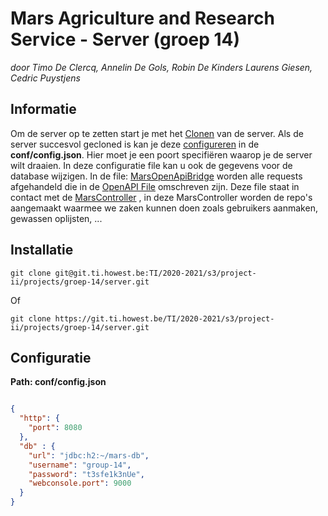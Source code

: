# Mars Agriculture and Research Service - Server (groep 14)

*door Timo De Clercq, Annelin De Gols, Robin De Kinders Laurens Giesen, Cedric Puystjens*

## Informatie

Om de server op te zetten start je met het [Clonen](#installatie) van de server. Als de server succesvol gecloned is kan
je deze [configureren](#configuratie) in de **conf/config.json**. Hier moet je een poort specifiëren waarop je de server
wilt draaien. In deze configuratie file kan u ook de gegevens voor de database wijzigen. In de
file: [MarsOpenApiBridge](https://git.ti.howest.be/TI/2020-2021/s3/project-ii/projects/groep-14/server/-/blob/master/src/main/java/be/howest/ti/mars/webserver/MarsOpenApiBridge.java)
worden alle requests afgehandeld die in
de [OpenAPI File](https://git.ti.howest.be/TI/2020-2021/s3/project-ii/projects/groep-14/server/-/blob/master/src/main/resources/openapi-group-14.yaml)
omschreven zijn. Deze file staat in contact met
de [MarsController](https://git.ti.howest.be/TI/2020-2021/s3/project-ii/projects/groep-14/server/-/blob/master/src/main/java/be/howest/ti/mars/logic/controller/MarsController.java)
, in deze MarsController worden de repo's aangemaakt waarmee we zaken kunnen doen zoals gebruikers aanmaken, gewassen
oplijsten, ...
<br>

## Installatie

```
git clone git@git.ti.howest.be:TI/2020-2021/s3/project-ii/projects/groep-14/server.git

```

Of

``` 
git clone https://git.ti.howest.be/TI/2020-2021/s3/project-ii/projects/groep-14/server.git

```

## Configuratie

**Path: conf/config.json**

```json

{
  "http": {
    "port": 8080
  },
  "db" : {
    "url": "jdbc:h2:~/mars-db",
    "username": "group-14",
    "password": "t3sfe1k3nUe",
    "webconsole.port": 9000
  }
}